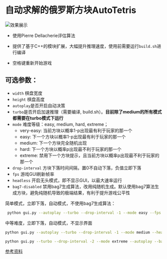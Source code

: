 # 自动求解的俄罗斯方块AutoTetris

![效果展示](https://github.com/hammershock/AutoTetris/assets/109429530/9ee114e3-ef62-406e-a5de-76b53452873e)

- 使用Pierre Dellacherie评估算法
- 提供了基于C++的模块扩展，大幅提升推理速度，使用前需要运行`build.sh`进行编译

- 空格键重新开始游戏

## 可选参数：
- `width` 棋盘宽度
- `height` 棋盘高度
- `autoplay`是否开启自动决策
- `turbo`是否开启加速推理（需要编译, build.sh）。**目前除了medium的所有模式都需要在turbo模式下运行**
- `mode` 难度等级：easy, medium, hard, extreme；
  - very-easy: 当前方块以概率1-p出现最有利于玩家的那一个
  - easy:  下一个方块以概率1-p出现最有利于玩家的那一个
  - medium: 下一个方块完全随机出现
  - hard: 下一个方块以概率p出现最不利于玩家的那一个
  - extreme: 禁用下一个方块提示，且当前方块以概率p出现最不利于玩家的那一个
- `drop-interval` 方块下落时间间隔，置0不自动下落，负值立即下落
- `fps` 游戏GUI刷新帧率
- `headless` 开启无头模式，即不显示GUI，以最大速率运行
- `bag7-disabled` 禁用bag7生成算法，改用纯随机生成。默认使用bag7算法生成方块，避免纯随机导致的极端结果，有利于提升游戏公平性

简单模式，立即下落，自动模式，不使用bag7生成算法：
```bash
 python gui.py --autoplay --turbo --drop-interval -1 --mode easy --fps 60
```

中等难度，立即下落，自动模式，不显示界面
```bash
python gui.py --autoplay --turbo --drop-interval -1 --mode medium --headless
```

```bash
python gui.py --turbo --drop-interval -2 --mode extreme --autoplay --bag7-disabled
```

[参考资料](https://blog.csdn.net/Originum/article/details/81570042 "俄罗斯方块人工智能 [AI]")

